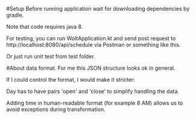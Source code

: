 #Setup
Before running application wait for downloading dependencies by gradle.

Note that code requires java 8.

For testing, you can run WoltApplication.kt and send post request to http://localhost:8080/api/schedule via Postman or something like this.

Or just run unit test from test folder.

#About data format.
For me this JSON structure looks ok in general.

If I could control the format, I would make it stricter:

Day has to have pairs 'open' and 'close' to simplify handling the data.

Adding time in human-readable format (for example 8 AM) allows us to avoid exceptions during transformation.